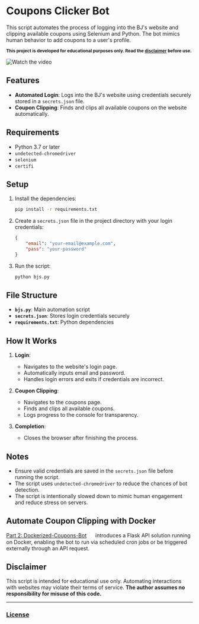 
# Coupons Clicker Bot

This script automates the process of logging into the BJ's website and clipping available coupons using Selenium and Python. The bot mimics human behavior to add coupons to a user's profile.

<sub> **This project is developed for educational purposes only. Read the [disclaimer](#disclaimer) before use.** </sub>

![Watch the video](/media/CouponBot.gif)

## Features

- **Automated Login**: Logs into the BJ's website using credentials securely stored in a `secrets.json` file.
- **Coupon Clipping**: Finds and clips all available coupons on the website automatically.

## Requirements

- Python 3.7 or later
- `undetected-chromedriver`
- `selenium`
- `certifi`

## Setup

1. Install the dependencies:
   ```bash
   pip install -r requirements.txt
   ```

2. Create a `secrets.json` file in the project directory with your login credentials:
   ```json
   {
       "email": "your-email@example.com",
       "pass": "your-password"
   }
   ```

3. Run the script:
   ```bash
   python bjs.py
   ```

## File Structure

- **`bjs.py`**: Main automation script
- **`secrets.json`**: Stores login credentials securely
- **`requirements.txt`**: Python dependencies

## How It Works

1. **Login**:
   - Navigates to the website's login page.
   - Automatically inputs email and password.
   - Handles login errors and exits if credentials are incorrect.

2. **Coupon Clipping**:
   - Navigates to the coupons page.
   - Finds and clips all available coupons.
   - Logs progress to the console for transparency.

3. **Completion**:
   - Closes the browser after finishing the process.

## Notes

- Ensure valid credentials are saved in the `secrets.json` file before running the script.
- The script uses `undetected-chromedriver` to reduce the chances of bot detection.
- The script is intentionally slowed down to mimic human engagement and reduce stress on servers.


## Automate Coupon Clipping with Docker
<ins>Part 2: [Dockerized-Coupons-Bot](https://github.com/Sayedfarazi/Dockerized-Coupons-Bot)</ins> <sub><img src="https://github.githubassets.com/images/modules/logos_page/GitHub-Mark.png" width="16"></sub>
 introduces a Flask API solution running on Docker, enabling the bot to run via scheduled cron jobs or be triggered externally through an API request.

## Disclaimer

This script is intended for educational use only. Automating interactions with websites may violate their terms of service. **The author assumes no responsibility for misuse of this code.**


---
### [License](LICENSE)
